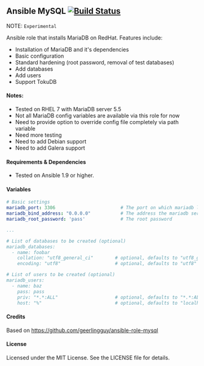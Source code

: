 ## Ansible MySQL [![Build Status](https://travis-ci.org/alexandrem/mariadb.png)](https://travis-ci.org/alexandrem/ansible-mariadb-role)

NOTE: `Experimental`

Ansible role that installs MariaDB on RedHat.
Features include:
- Installation of MariaDB and it's dependencies
- Basic configuration
- Standard hardening (root password, removal of test databases)
- Add databases
- Add users
- Support TokuDB

#### Notes:
- Tested on RHEL 7 with MariaDB server 5.5
- Not all MariaDB config variables are available via this role for now
- Need to provide option to override config file completely via path variable
- Need more testing
- Need to add Debian support
- Need to add Galera support


#### Requirements & Dependencies
- Tested on Ansible 1.9 or higher.


#### Variables

```yaml
# Basic settings
mariadb_port: 3306                        # The port on which mariadb listens
mariadb_bind_address: "0.0.0.0"           # The address the mariadb server binds on
mariadb_root_password: 'pass'             # The root password

...

# List of databases to be created (optional)
mariadb_databases:
  - name: foobar
    collation: "utf8_general_ci"        # optional, defaults to "utf8_general_ci"
    encoding: "utf8"                    # optional, defaults to "utf8"

# List of users to be created (optional)
mariadb_users:
  - name: baz
    pass: pass
    priv: "*.*:ALL"                     # optional, defaults to "*.*:ALL"
    host: "%"                           # optional, defaults to "localhost"

```

#### Credits

Based on https://github.com/geerlingguy/ansible-role-mysql


#### License

Licensed under the MIT License. See the LICENSE file for details.
